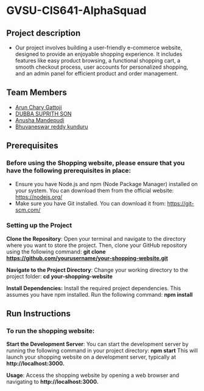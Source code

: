 # GVSU-CIS641-AlphaSquad 

## Project description
- Our project involves building a user-friendly e-commerce website, designed to provide an enjoyable shopping experience. It includes features like easy product browsing, a functional shopping cart, a smooth checkout process, user accounts for personalized shopping, and an admin panel for efficient product and order management.

## Team Members
* [Arun Chary Gattoji](https://github.com/arunChary024/CIS641-HW2-Gattoji.git)
* [DUBBA SUPRITH SON](https://github.com/suprithson/CIS641-HW2-dubba.git)
* [Anusha Mandepudi](https://github.com/Anu8374/CIS641-HW2-Mandepudi.git)
* [Bhuvaneswar reddy kunduru](https://github.com/Bhunakunduru/CIS641-HW2-kunduru)
 
## Prerequisites
### Before using the Shopping website, please ensure that you have the following prerequisites in place:
- Ensure you have Node.js and npm (Node Package Manager) installed on your system. You can download them from the official website: https://nodejs.org/
- Make sure you have Git installed. You can download it from: https://git-scm.com/

### Setting up the Project
**Clone the Repository**: Open your terminal and navigate to the directory where you want to store the project. Then, clone your GitHub repository using the following command: 
	**git clone https://github.com/yourusername/your-shopping-website.git**
 
**Navigate to the Project Directory**: Change your working directory to the project folder:
	**cd your-shopping-website**
 
**Install Dependencies:** Install the required project dependencies. This assumes you have npm installed. Run the following command:
	**npm install**


## Run Instructions
### To run the shopping website:
**Start the Development Server**: You can start the development server by running the following command in your project directory:
	**npm start**
This will launch your shopping website on a development server, typically at **http://localhost:3000.**

**Usage**: Access the shopping website by opening a web browser and navigating to **http://localhost:3000.**



